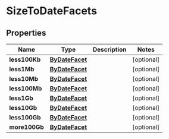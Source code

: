 

# SizeToDateFacets

## Properties

Name | Type | Description | Notes
------------ | ------------- | ------------- | -------------
**less100Kb** | [**ByDateFacet**](ByDateFacet.md) |  |  [optional]
**less1Mb** | [**ByDateFacet**](ByDateFacet.md) |  |  [optional]
**less10Mb** | [**ByDateFacet**](ByDateFacet.md) |  |  [optional]
**less100Mb** | [**ByDateFacet**](ByDateFacet.md) |  |  [optional]
**less1Gb** | [**ByDateFacet**](ByDateFacet.md) |  |  [optional]
**less10Gb** | [**ByDateFacet**](ByDateFacet.md) |  |  [optional]
**less100Gb** | [**ByDateFacet**](ByDateFacet.md) |  |  [optional]
**more100Gb** | [**ByDateFacet**](ByDateFacet.md) |  |  [optional]




